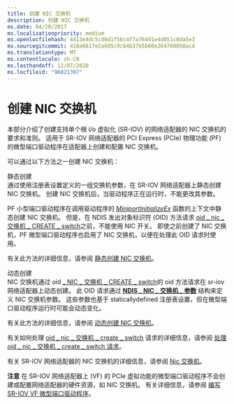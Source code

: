 ```yaml
---
title: 创建 NIC 交换机
description: 创建 NIC 交换机
ms.date: 04/20/2017
ms.localizationpriority: medium
ms.openlocfilehash: 4413e4dc5cd6d1f56c4f7a76491e4d051c0da5e3
ms.sourcegitcommit: 418e6617e2a695c9cb4b37b5b60e264760858acd
ms.translationtype: MT
ms.contentlocale: zh-CN
ms.lasthandoff: 12/07/2020
ms.locfileid: "96821397"
---
```

# <a name="creating-a-nic-switch"></a>创建 NIC 交换机


本部分介绍了创建支持单个根 i/o 虚拟化 (SR-IOV) 的网络适配器的 NIC 交换机的要求和准则。 适用于 SR-IOV 网络适配器的 PCI Express (PCIe) 物理功能 (PF) 的微型端口驱动程序在适配器上创建和配置 NIC 交换机。

可以通过以下方法之一创建 NIC 交换机：

<a href="" id="static-creation"></a>静态创建  
通过使用注册表设置定义的一组交换机参数，在 SR-IOV 网络适配器上静态创建 NIC 交换机。 创建 NIC 交换机后，当驱动程序正在运行时，不能更改其参数。

PF 小型端口驱动程序在调用驱动程序的 [*MiniportInitializeEx*](/windows-hardware/drivers/ddi/ndis/nc-ndis-miniport_initialize) 函数的上下文中静态创建 NIC 交换机。 但是，在 NDIS 发出对象标识符 (OID) 方法请求 [oid \_ nic \_ 交换机 \_ CREATE \_ switch](./oid-nic-switch-create-switch.md)之前，不能使用 NIC 开关。 即使之前创建了 NIC 交换机，PF 微型端口驱动程序也启用了 NIC 交换机，以便在处理此 OID 请求时使用。

有关此方法的详细信息，请参阅 [静态创建 NIC 交换机](static-creation-of-a-nic-switch.md)。

<a href="" id="dynamic-creation"></a>动态创建  
NIC 交换机通过 oid [ \_ NIC \_ 交换机 \_ CREATE \_ switch](./oid-nic-switch-create-switch.md)的 oid 方法请求在 sr-iov 网络适配器上动态创建。 此 OID 请求通过 [**NDIS \_ NIC \_ 交换机 \_ 参数**](/windows-hardware/drivers/ddi/ntddndis/ns-ntddndis-_ndis_nic_switch_parameters) 结构来定义 NIC 交换机参数。 这些参数也基于 staticallydefined 注册表设置，但在微型端口驱动程序运行时可能会动态变化。

有关此方法的详细信息，请参阅 [动态创建 NIC 交换机](dynamic-creation-of-a-nic-switch.md)。

有关如何处理 [oid \_ nic \_ 交换机 \_ create \_ switch](./oid-nic-switch-create-switch.md) 请求的详细信息，请参阅 [处理 oid \_ nic \_ 交换机 \_ create \_ switch 请求](handling-the-oid-nic-switch-create-switch-request.md)。

有关 SR-IOV 网络适配器的 NIC 交换机的详细信息，请参阅 [Nic 交换机](nic-switches.md)。

**注意**  在 SR-IOV 网络适配器上 (VF) 的 PCIe 虚拟功能的微型端口驱动程序不会创建或配置网络适配器的硬件资源，如 NIC 交换机。 有关详细信息，请参阅 [编写 SR-IOV VF 微型端口驱动程序](writing-sr-iov-vf-miniport-drivers.md)。

 

 

